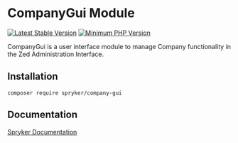 # CompanyGui Module
[![Latest Stable Version](https://poser.pugx.org/spryker/company-gui/v/stable.svg)](https://packagist.org/packages/spryker/company-gui)
[![Minimum PHP Version](https://img.shields.io/badge/php-%3E%3D%207.4-8892BF.svg)](https://php.net/)

CompanyGui is a user interface module to manage Company functionality in the Zed Administration Interface.

## Installation

```
composer require spryker/company-gui
```

## Documentation

[Spryker Documentation](https://academy.spryker.com/developing_with_spryker/module_guide/modules.html)
